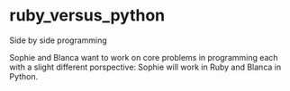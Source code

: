 # ruby_versus_python
Side by side programming

Sophie and Blanca want to work on core problems in programming each with a slight different porspective: Sophie will work in Ruby and Blanca in Python.
